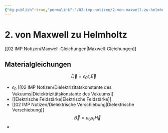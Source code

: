 ```yaml
---
{"dg-publish":true,"permalink":"/02-imp-notizen/2-von-maxwell-zu-helmholtz/"}
---
```


# 2. von Maxwell zu Helmholtz
[[02 IMP Notizen/Maxwell-Gleichungen\|Maxwell-Gleichungen]]

## Materialgleichungen
$$\vec D=\epsilon_0\epsilon_r\vec E$$
- $\epsilon_0$ [[02 IMP Notizen/Dielektrizitätskonstante des Vakuums\|Dielektrizitätskonstante des Vakuums]]
- [[Elektrische Feldstärke\|Elektrische Feldstärke]]
- [[02 IMP Notizen/Dielektrische Verschiebung\|Dielektrische Verschiebung]]
$$\vec B=\mu_0\mu_r\vec H$$
- 